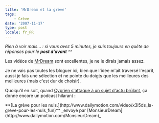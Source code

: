 ```yaml
---
title: 'MrDream et la grève'
tags:
    - Grève
date: '2007-11-17'
type: post
locale: fr_FR
---
```


_Rien &#224; voir mais…&nbsp;: si vous avez 5 minutes, je suis toujours en qu&#234;te de r&#233;ponses pour le __post d'avant__ ^^_

Les vid&#233;os de [MrDream](http://www.cyprien.fr/?2007/11/17/208-la-greve-pour-les-nuls) sont excellentes, je ne le dirais jamais assez.

Je ne vais pas toutes les bloguer ici, bien que l'id&#233;e m'ait travers&#233; l'esprit, aussi je fais une s&#233;lection et ne pointe du doigts que les meilleures des meilleures (mais c'est dur de choisir).

Quoiqu'il en soit, quand [Cyprien s'attaque &#224; un sujet d'actu br&#251;lant](http://www.cyprien.fr/?2007/11/17/208-la-greve-pour-les-nuls), &#231;a donne encore un podcast hilarant&nbsp;:

<div>    
**[La gr&#232;ve pour les nuls.](http://www.dailymotion.com/video/x3i5ds_la-greve-pour-les-nuls_fun)**    
_envoy&#233; par [MonsieurDream](http://www.dailymotion.com/MonsieurDream)_</div>